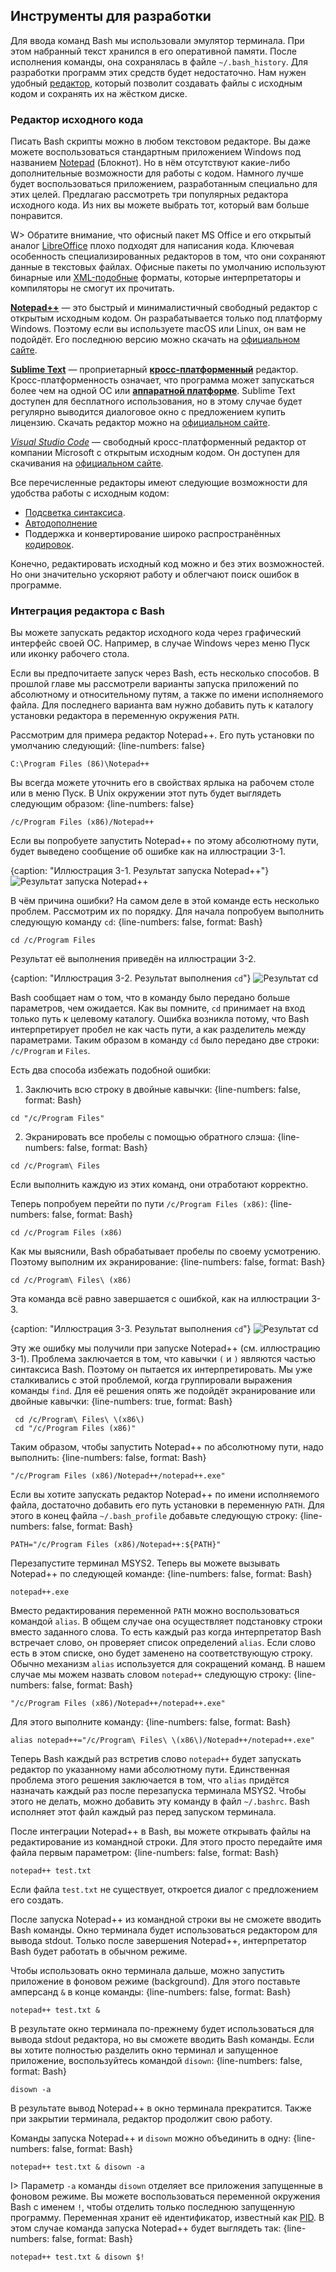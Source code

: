 ## Инструменты для разработки

Для ввода команд Bash мы использовали эмулятор терминала. При этом набранный текст хранился в его оперативной памяти. После исполнения команды, она сохранялась в файле `~/.bash_history`. Для разработки программ этих средств будет недостаточно. Нам нужен удобный [редактор](https://ru.wikipedia.org/wiki/Редактор_исходного_кода), который позволит создавать файлы с исходным кодом и сохранять их на жёстком диске.

### Редактор исходного кода

Писать Bash скрипты можно в любом текстовом редакторе. Вы даже можете воспользоваться стандартным приложением Windows под названием [Notepad](https://ru.wikipedia.org/wiki/Блокнот_(программа)) (Блокнот). Но в нём отсутствуют какие-либо дополнительные возможности для работы с кодом. Намного лучше будет воспользоваться приложением, разработанным специально для этих целей. Предлагаю рассмотреть три популярных редактора исходного кода. Из них вы можете выбрать тот, который вам больше понравится.

W> Обратите внимание, что офисный пакет MS Office и его открытый аналог [LibreOffice](https://ru.wikipedia.org/wiki/LibreOffice) плохо подходят для написания кода. Ключевая особенность специализированных редакторов в том, что они сохраняют данные в текстовых файлах. Офисные пакеты по умолчанию используют бинарные или [XML-подобные](https://ru.wikipedia.org/wiki/XML) форматы, которые интерпретаторы и компиляторы не смогут их прочитать.

[**Notepad++**](https://ru.wikipedia.org/wiki/Notepad++#cite_note-8) — это быстрый и минималистичный свободный редактор с открытым исходным кодом. Он разрабатывается только под платформу Windows. Поэтому если вы используете macOS или Linux, он вам не подойдёт. Его последнюю версию можно скачать на [официальном сайте](https://notepad-plus-plus.org/downloads/).

[**Sublime Text**](https://ru.wikipedia.org/wiki/Sublime_Text#cite_note-Features-4) — проприетарный [**кросс-платформенный**](https://ru.wikipedia.org/wiki/Кроссплатформенность) редактор. Кросс-платформенность означает, что программа может запускаться более чем на одной ОС или [**аппаратной платформе**](https://ru.wikipedia.org/wiki/Аппаратная_платформа_компьютера). Sublime Text доступен для бесплатного использования, но в этому случае будет регулярно выводится диалоговое окно с предложением купить лицензию. Скачать редактор можно на [официальном сайте](https://www.sublimetext.com/).

[*Visual Studio Code*](https://ru.wikipedia.org/wiki/Visual_Studio_Code) — свободный кросс-платформенный редактор от компании Microsoft с открытым исходным кодом. Он доступен для скачивания на [официальном сайте](https://code.visualstudio.com/).

Все перечисленные редакторы имеют следующие возможности для удобства работы с исходным кодом:

* [Подсветка синтаксиса](https://ru.wikipedia.org/wiki/Подсветка_синтаксиса).
* [Автодополнение](https://ru.wikipedia.org/wiki/Автодополнение)
* Поддержка и конвертирование широко распространённых [кодировок](https://ru.wikipedia.org/wiki/Набор_символов).

Конечно, редактировать исходный код можно и без этих возможностей. Но они значительно ускоряют работу и облегчают поиск ошибок в программе.

### Интеграция редактора с Bash

Вы можете запускать редактор исходного кода через графический интерфейс своей ОС. Например, в случае Windows через меню Пуск или иконку рабочего стола.

Если вы предпочитаете запуск через Bash, есть несколько способов. В прошлой главе мы рассмотрели варианты запуска приложений по абсолютному и относительному путям, а также по имени исполняемого файла. Для последнего варианта вам нужно добавить путь к каталогу установки редактора в переменную окружения `PATH`.

Рассмотрим для примера редактор Notepad++. Его путь установки по умолчанию следующий:
{line-numbers: false}
```
C:\Program Files (86)\Notepad++
```

Вы всегда можете уточнить его в свойствах ярлыка на рабочем столе или в меню Пуск. В Unix окружении этот путь будет выглядеть следующим образом:
{line-numbers: false}
```
/c/Program Files (x86)/Notepad++
```

Если вы попробуете запустить Notepad++ по этому абсолютному пути, будет выведено сообщение об ошибке как на иллюстрации 3-1.

{caption: "Иллюстрация 3-1. Результат запуска Notepad++"}
![Результат запуска Notepad++](images/BashScripting/notepad-error.png)

В чём причина ошибки? На самом деле в этой команде есть несколько проблем. Рассмотрим их по порядку. Для начала попробуем выполнить следующую команду `cd`:
{line-numbers: false, format: Bash}
```
cd /c/Program Files
```

Результат её выполнения приведён на иллюстрации 3-2.

{caption: "Иллюстрация 3-2. Результат выполнения `cd`"}
![Результат cd](images/BashScripting/cd-many-arguments.png)

Bash сообщает нам о том, что в команду было передано больше параметров, чем ожидается. Как вы помните, `cd` принимает на вход только путь к целевому каталогу. Ошибка возникла потому, что Bash интерпретирует пробел не как часть пути, а как разделитель между параметрами. Таким образом в команду `cd` было передано две строки: `/c/Program` и `Files`.

Есть два способа избежать подобной ошибки:

1. Заключить всю строку в двойные кавычки: {line-numbers: false, format: Bash}
```
cd "/c/Program Files"
```

2. Экранировать все пробелы с помощью обратного слэша:
{line-numbers: false, format: Bash}
```
cd /c/Program\ Files
```

Если выполнить каждую из этих команд, они отработают корректно.

Теперь попробуем перейти по пути `/c/Program Files (x86)`:
{line-numbers: false, format: Bash}
```
cd /c/Program Files (x86)
```

Как мы выяснили, Bash обрабатывает пробелы по своему усмотрению. Поэтому выполним их экранирование:
{line-numbers: false, format: Bash}
```
cd /c/Program\ Files\ (x86)
```

Эта команда всё равно завершается с ошибкой, как на иллюстрации 3-3.

{caption: "Иллюстрация 3-3. Результат выполнения `cd`"}
![Результат cd](images/BashScripting/cd-unexpected-token.png)

Эту же ошибку мы получили при запуске Notepad++ (см. иллюстрацию 3-1). Проблема заключается в том, что кавычки `(` и `)` являются частью синтаксиса Bash. Поэтому он пытается их интерпретировать. Мы уже сталкивались с этой проблемой, когда группировали выражения команды `find`. Для её решения опять же подойдёт экранирование или двойные кавычки:
{line-numbers: true, format: Bash}
```
 cd /c/Program\ Files\ \(x86\)
 cd "/c/Program Files (x86)"
```

Таким образом, чтобы запустить Notepad++ по абсолютному пути, надо выполнить:
{line-numbers: false, format: Bash}
```
"/c/Program Files (x86)/Notepad++/notepad++.exe"
```

Если вы хотите запускать редактор Notepad++ по имени исполняемого файла, достаточно добавить его путь установки в переменную `PATH`. Для этого в конец файла `~/.bash_profile` добавьте следующую строку:
{line-numbers: false, format: Bash}
```
PATH="/c/Program Files (x86)/Notepad++:${PATH}"
```

Перезапустите терминал MSYS2. Теперь вы можете вызывать Notepad++ по следующей команде:
{line-numbers: false, format: Bash}
```
notepad++.exe
```

Вместо редактирования переменной `PATH` можно воспользоваться командой `alias`. В общем случае она осуществляет подстановку строки вместо заданного слова. То есть каждый раз когда интерпретатор Bash встречает слово, он проверяет список определений `alias`. Если слово есть в этом списке, оно будет заменено на соответствующую строку. Обычно механизм `alias` используется для сокращений команд. В нашем случае мы можем назвать словом `notepad++` следующую строку:
{line-numbers: false, format: Bash}
```
"/c/Program Files (x86)/Notepad++/notepad++.exe"
```

Для этого выполните команду:
{line-numbers: false, format: Bash}
```
alias notepad++="/c/Program\ Files\ \(x86\)/Notepad++/notepad++.exe"
```

Теперь Bash каждый раз встретив слово `notepad++` будет запускать редактор по указанному нами абсолютному пути. Единственная проблема этого решения заключается в том, что `alias` придётся назначать каждый раз после перезапуска терминала MSYS2. Чтобы этого не делать, можно добавить эту команду в файл `~/.bashrc`. Bash исполняет этот файл каждый раз перед запуском терминала.

После интеграции Notepad++ в Bash, вы можете открывать файлы на редактирование из командной строки. Для этого просто передайте имя файла первым параметром:
{line-numbers: false, format: Bash}
```
notepad++ test.txt
```

Если файла `test.txt` не существует, откроется диалог с предложением его создать.

После запуска Notepad++ из командной строки вы не сможете вводить Bash команды. Окно терминала будет использоваться редактором для вывода stdout. Только после завершения Notepad++, интерпретатор Bash будет работать в обычном режиме.

Чтобы использовать окно терминала дальше, можно запустить приложение в фоновом режиме (background). Для этого поставьте амперсанд `&` в конце команды:
{line-numbers: false, format: Bash}
```
notepad++ test.txt &
```

В результате окно терминала по-прежнему будет использоваться для вывода stdout редактора, но вы сможете вводить Bash команды. Если вы хотите полностью разделить окно терминал и запущенное приложение, воспользуйтесь командой `disown`:
{line-numbers: false, format: Bash}
```
disown -a
```

В результате вывод Notepad++ в окно терминала прекратится. Также при закрытии терминала, редактор продолжит свою работу.

Команды запуска Notepad++ и `disown` можно объединить в одну:
{line-numbers: false, format: Bash}
```
notepad++ test.txt & disown -a
```

I> Параметр `-a` команды `disown` отделяет все приложения запущенные в фоновом режиме. Вы можете воспользоваться переменной окружения Bash с именем `!`, чтобы отделить только последнюю запущенную программу. Переменная хранит её идентификатор, известный как [PID](https://ru.wikipedia.org/wiki/Идентификатор_процесса). В этом случае команда запуска Notepad++ будет выглядеть так:
{line-numbers: false, format: Bash}
```
notepad++ test.txt & disown $!
```
